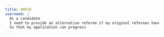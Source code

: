 ```yaml
---
title: AN010
userneed: |
  As a candidate
  I need to provide an alternative referee if my original referees have not responded or have declined
  So that my application can progress
---
```

